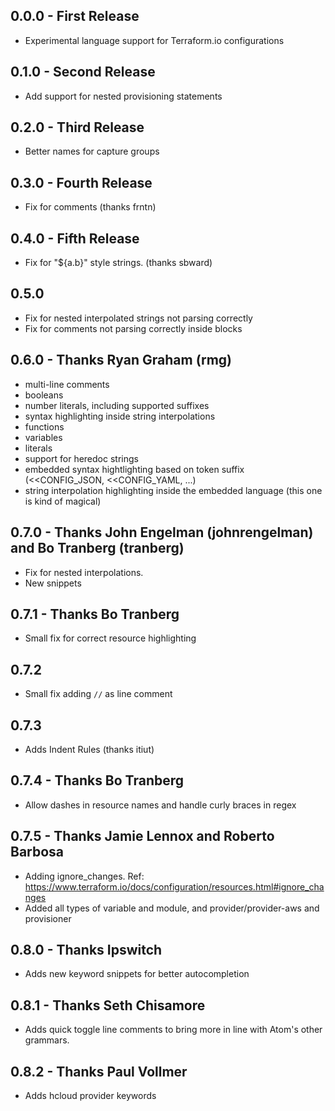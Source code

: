 ## 0.0.0 - First Release
* Experimental language support for Terraform.io configurations

## 0.1.0 - Second Release
* Add support for nested provisioning statements

## 0.2.0 - Third Release
* Better names for capture groups

## 0.3.0 - Fourth Release
* Fix for comments (thanks frntn)

## 0.4.0 - Fifth Release
* Fix for "${a.b}" style strings. (thanks sbward)

## 0.5.0
* Fix for nested interpolated strings not parsing correctly
* Fix for comments not parsing correctly inside blocks

## 0.6.0 - Thanks Ryan Graham (rmg)
* multi-line comments
* booleans
* number literals, including supported suffixes
* syntax highlighting inside string interpolations
* functions
* variables
* literals
* support for heredoc strings
* embedded syntax hightlighting based on token suffix (<<CONFIG_JSON, <<CONFIG_YAML, ...)
* string interpolation highlighting inside the embedded language (this one is kind of magical)

## 0.7.0 - Thanks John Engelman (johnrengelman) and Bo Tranberg (tranberg)
* Fix for nested interpolations.
* New snippets

## 0.7.1 - Thanks Bo Tranberg
* Small fix for correct resource highlighting

## 0.7.2
* Small fix adding `//` as line comment

## 0.7.3
* Adds Indent Rules (thanks itiut)

## 0.7.4 - Thanks Bo Tranberg
* Allow dashes in resource names and handle curly braces in regex

## 0.7.5 - Thanks Jamie Lennox and Roberto Barbosa
* Adding ignore_changes. Ref: https://www.terraform.io/docs/configuration/resources.html#ignore_changes
* Added all types of variable and module, and provider/provider-aws and provisioner

## 0.8.0 - Thanks Ipswitch
* Adds new keyword snippets for better autocompletion

## 0.8.1 - Thanks Seth Chisamore
* Adds quick toggle line comments to bring more in line with Atom's other grammars.

## 0.8.2 - Thanks Paul Vollmer
* Adds hcloud provider keywords
